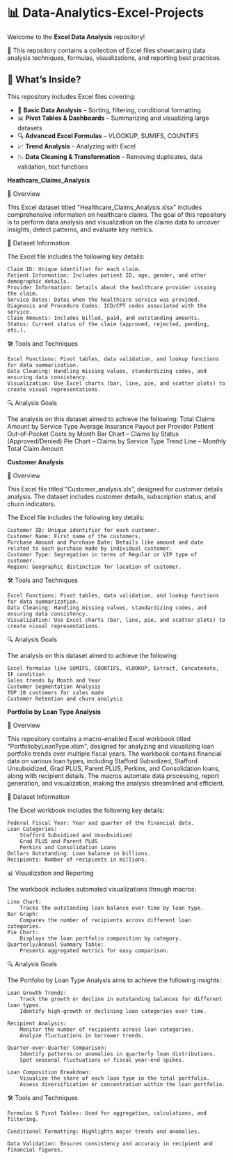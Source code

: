 # 📊 Data-Analytics-Excel-Projects  

Welcome to the **Excel Data Analysis** repository!

🚀 This repository contains a collection of Excel files showcasing data analysis techniques, formulas, visualizations, and reporting best practices.  

## 📌 What’s Inside?  
This repository includes Excel files covering:  
- 📂 **Basic Data Analysis** – Sorting, filtering, conditional formatting  
- 📊 **Pivot Tables & Dashboards** – Summarizing and visualizing large datasets  
- 🔍 **Advanced Excel Formulas** – VLOOKUP, SUMIFS, COUNTIFS  
- 📈 **Trend Analysis** – Analyzing with Excel  
- 📉 **Data Cleaning & Transformation** – Removing duplicates, data validation, text functions  
 
**Heathcare_Claims_Analysis**

📝 Overview

This Excel dataset titled "Healthcare_Claims_Analysis.xlsx" includes comprehensive information on healthcare claims. The goal of this repository is to perform data analysis and visualization on the claims data to uncover insights, detect patterns, and evaluate key metrics.

📂 Dataset Information

The Excel file includes the following key details:

    Claim ID: Unique identifier for each claim.
    Patient Information: Includes patient ID, age, gender, and other demographic details.
    Provider Information: Details about the healthcare provider issuing the claim.
    Service Dates: Dates when the healthcare service was provided.
    Diagnosis and Procedure Codes: ICD/CPT codes associated with the service.
    Claim Amounts: Includes billed, paid, and outstanding amounts.
    Status: Current status of the claim (approved, rejected, pending, etc.).
    
🛠️ Tools and Techniques

    Excel Functions: Pivot tables, data validation, and lookup functions for data summarization.
    Data Cleaning: Handling missing values, standardizing codes, and ensuring data consistency.
    Visualization: Use Excel charts (bar, line, pie, and scatter plots) to create visual representations.

🔍 Analysis Goals

The analysis on this dataset aimed to achieve the following:
    Total Claims Amount by Service Type
    Average Insurance Payout per Provider
    Patient Out-of-Pocket Costs by Month
    Bar Chart – Claims by Status (Approved/Denied)
    Pie Chart – Claims by Service Type
    Trend Line – Monthly Total Claim Amount


**Customer Analysis**

📝 Overview

This Excel file titled "Customer_analysis.xls", designed for customer details analysis. The dataset includes customer details, subscription status, and churn indicators.

The Excel file includes the following key details:

    Customer ID: Unique identifier for each customer.
    Customer Name: First name of the customers.
    Purchase Amount and Purchase Date: Details like amount and date related to each purchase made by individual customer.
    Customer Type: Segregation in terms of Regular or VIP type of customer.
    Region: Geographic distinction for location of customer.
    
🛠️ Tools and Techniques

    Excel Functions: Pivot tables, data validation, and lookup functions for data summarization.
    Data Cleaning: Handling missing values, standardizing codes, and ensuring data consistency.
    Visualization: Use Excel charts (bar, line, pie, and scatter plots) to create visual representations.

🔍 Analysis Goals

   The analysis on this dataset aimed to achieve the following:
   
    Excel formulas like SUMIFS, COUNTIFS, VLOOKUP, Extract, Concatenate, IF condition
    Sales trends by Month and Year
    Customer Segmentation Analysis
    TOP 10 customers for sales made
    Customer Retention and churn analysis


**Portfolio by Loan Type Analysis**

📝 Overview

This repository contains a macro-enabled Excel workbook titled "PortfoliobyLoanType.xlsm", designed for analyzing and visualizing loan portfolio trends over multiple fiscal years. The workbook contains financial data on various loan types, including Stafford Subsidized, Stafford Unsubsidized, Grad PLUS, Parent PLUS, Perkins, and Consolidation loans, along with recipient details. The macros automate data processing, report generation, and visualization, making the analysis streamlined and efficient.

📂 Dataset Information

The Excel workbook includes the following key details:

    Federal Fiscal Year: Year and quarter of the financial data.
    Loan Categories:
        Stafford Subsidized and Unsubsidized
        Grad PLUS and Parent PLUS
        Perkins and Consolidation Loans
    Dollars Outstanding: Loan balance in billions.
    Recipients: Number of recipients in millions.
       
📊 Visualization and Reporting

The workbook includes automated visualizations through macros:

    Line Chart:
        Tracks the outstanding loan balance over time by loan type.
    Bar Graph:
        Compares the number of recipients across different loan categories.
    Pie Chart:
        Displays the loan portfolio composition by category.
    Quarterly/Annual Summary Table:
        Presents aggregated metrics for easy comparison.

 🔍 Analysis Goals
 
The Portfolio by Loan Type Analysis aims to achieve the following insights:

    Loan Growth Trends:
        Track the growth or decline in outstanding balances for different loan types.
        Identify high-growth or declining loan categories over time.
        
    Recipient Analysis:
        Monitor the number of recipients across loan categories.
        Analyze fluctuations in borrower trends.
        
    Quarter-over-Quarter Comparison:
        Identify patterns or anomalies in quarterly loan distributions.
        Spot seasonal fluctuations or fiscal year-end spikes.
        
    Loan Composition Breakdown:
        Visualize the share of each loan type in the total portfolio.
        Assess diversification or concentration within the loan portfolio.

🛠️ Tools and Techniques

    Formulas & Pivot Tables: Used for aggregation, calculations, and filtering.
    
    Conditional Formatting: Highlights major trends and anomalies.
    
    Data Validation: Ensures consistency and accuracy in recipient and financial figures.
